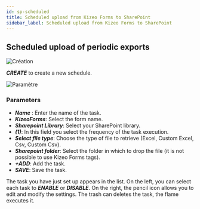 ```yaml
---
id: sp-scheduled
title: Scheduled upload from Kizeo Forms to SharePoint
sidebar_label: Scheduled upload from Kizeo Forms to SharePoint
---
```

## Scheduled upload of periodic exports

<img src="/kizeo-forms-documentations/img/sp2/fr/MassExport-01.jpg" alt="Création" />

***CREATE*** to create a new schedule.

<img src="/kizeo-forms-documentations/img/sp2/fr/MassExport-02.jpg" alt="Paramètre" />

### Parameters 
- ***Name*** : Enter the name of the task.
- ***KizeoForms***: Select the form name.
- ***Sharepoint Library***: Select your SharePoint library.
- ***(1)***: In this field you select the frequency of the task execution.
- ***Select file type***: Choose the type of file to retrieve (Excel, Custom Excel, Csv, Custom Csv).
- ***Sharepoint folder***: Select the folder in which to drop the file (it is not possible to use Kizeo Forms tags).
- ***+ADD***: Add the task.
- ***SAVE***: Save the task.

The task you have just set up appears in the list. On the left, you can select each task to ***ENABLE*** or ***DISABLE***. On the right, the pencil icon allows you to edit and modify the settings. The trash can deletes the task, the flame executes it.
